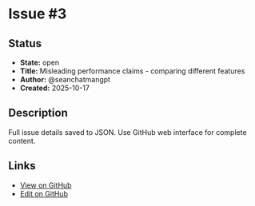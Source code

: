 # Issue #3

## Status

- **State:** open
- **Title:** Misleading performance claims - comparing different features
- **Author:** @seanchatmangpt
- **Created:** 2025-10-17

## Description

Full issue details saved to JSON. Use GitHub web interface for complete content.

## Links

- [View on GitHub](https://github.com/seanchatmangpt/clnrm/issues/3)
- [Edit on GitHub](https://github.com/seanchatmangpt/clnrm/issues/3/edit)
